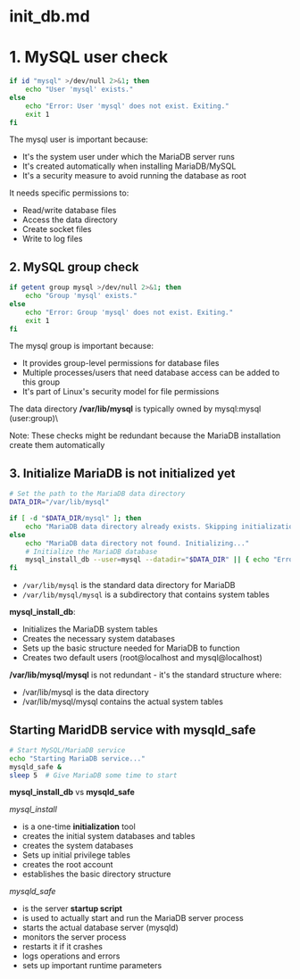 # init_db.md

# 1. MySQL user check

```bash
if id "mysql" >/dev/null 2>&1; then
    echo "User 'mysql' exists."
else
    echo "Error: User 'mysql' does not exist. Exiting."
    exit 1
fi
```

The mysql user is important because:

- It's the system user under which the MariaDB server runs
- It's created automatically when installing MariaDB/MySQL
- It's a security measure to avoid running the database as root

It needs specific permissions to:

- Read/write database files
- Access the data directory
- Create socket files
- Write to log files

## 2. MySQL group check

```bash
if getent group mysql >/dev/null 2>&1; then
    echo "Group 'mysql' exists."
else
    echo "Error: Group 'mysql' does not exist. Exiting."
    exit 1
fi
```

The mysql group is important because:

- It provides group-level permissions for database files
- Multiple processes/users that need database access can be added to this group
- It's part of Linux's security model for file permissions

The data directory **/var/lib/mysql** is typically owned by mysql:mysql (user:group)\

Note: These checks might be redundant because the MariaDB installation create them automatically

## 3. Initialize MariaDB is not initialized yet

```bash
# Set the path to the MariaDB data directory
DATA_DIR="/var/lib/mysql"

if [ -d "$DATA_DIR/mysql" ]; then
    echo "MariaDB data directory already exists. Skipping initialization."
else
    echo "MariaDB data directory not found. Initializing..."
    # Initialize the MariaDB database
    mysql_install_db --user=mysql --datadir="$DATA_DIR" || { echo "Error: Failed to initialize MariaDB data directory."; exit 1; }
fi
```

- `/var/lib/mysql` is the standard data directory for MariaDB
- `/var/lib/mysql/mysql` is a subdirectory that contains system tables

**mysql_install_db**:

- Initializes the MariaDB system tables
- Creates the necessary system databases
- Sets up the basic structure needed for MariaDB to function
- Creates two default users (root@localhost and mysql@localhost)

**/var/lib/mysql/mysql** is not redundant - it's the standard structure where:

- /var/lib/mysql is the data directory
- /var/lib/mysql/mysql contains the actual system tables

## Starting MaridDB service with **mysqld_safe**

```bash
# Start MySQL/MariaDB service
echo "Starting MariaDB service..."
mysqld_safe &
sleep 5  # Give MariaDB some time to start

```

**mysql_install_db** vs **mysqld_safe**

_mysql_install_

- is a one-time **initialization** tool
- creates the initial system databases and tables
- creates the system databases
- Sets up initial privilege tables
- creates the root account
- establishes the basic directory structure

_mysqld_safe_

- is the server **startup script**
- is used to actually start and run the MariaDB server process
- starts the actual database server (mysqld)
- monitors the server process
- restarts it if it crashes
- logs operations and errors
- sets up important runtime parameters
